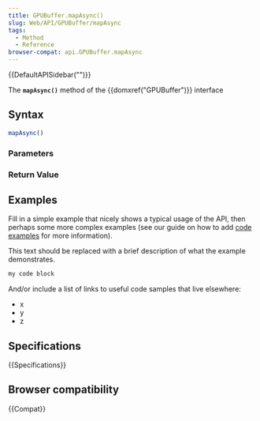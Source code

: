 ```yaml
---
title: GPUBuffer.mapAsync()
slug: Web/API/GPUBuffer/mapAsync
tags:
  - Method
  - Reference
browser-compat: api.GPUBuffer.mapAsync
---
```

{{DefaultAPISidebar("")}}

The **`mapAsync()`** method of the {{domxref("GPUBuffer")}} interface 

## Syntax

```js
mapAsync()
```

### Parameters



### Return Value



## Examples

Fill in a simple example that nicely shows a typical usage of the API, then perhaps some more complex examples (see our guide on how to add [code examples](/en-US/docs/MDN/Contribute/Structures/Code_examples) for more information).

This text should be replaced with a brief description of what the example demonstrates.

```js
my code block
```

And/or include a list of links to useful code samples that live elsewhere:

*   x
*   y
*   z

## Specifications

{{Specifications}}

## Browser compatibility

{{Compat}}

